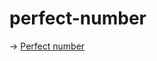 # perfect-number

&#8594; [Perfect number](https://github.com/easai/perfect-number/blob/main/perfect-number.ipynb)
